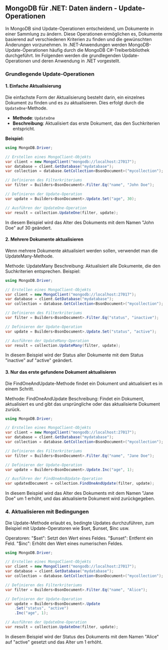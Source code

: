 ## MongoDB für .NET: Daten ändern - Update-Operationen

In MongoDB sind Update-Operationen entscheidend, um Dokumente in einer Sammlung zu ändern. Diese Operationen ermöglichen es, Dokumente basierend auf verschiedenen Kriterien zu finden und die gewünschten Änderungen vorzunehmen. In .NET-Anwendungen werden MongoDB-Update-Operationen häufig durch die MongoDB C#-Treiberbibliothek durchgeführt. Im Folgenden werden die grundlegenden Update-Operationen und deren Anwendung in .NET vorgestellt.

### Grundlegende Update-Operationen

#### 1. Einfache Aktualisierung

Die einfachste Form der Aktualisierung besteht darin, ein einzelnes Dokument zu finden und es zu aktualisieren. Dies erfolgt durch die `UpdateOne`-Methode.

- **Methode**: `UpdateOne`
- **Beschreibung**: Aktualisiert das erste Dokument, das den Suchkriterien entspricht.

**Beispiel:**

```csharp
using MongoDB.Driver;

// Erstellen eines MongoClient-Objekts
var client = new MongoClient("mongodb://localhost:27017");
var database = client.GetDatabase("mydatabase");
var collection = database.GetCollection<BsonDocument>("mycollection");

// Definieren des Filterkriteriums
var filter = Builders<BsonDocument>.Filter.Eq("name", "John Doe");

// Definieren der Update-Operation
var update = Builders<BsonDocument>.Update.Set("age", 30);

// Ausführen der UpdateOne-Operation
var result = collection.UpdateOne(filter, update);
```
In diesem Beispiel wird das Alter des Dokuments mit dem Namen "John Doe" auf 30 geändert.

#### 2. Mehrere Dokumente aktualisieren
Wenn mehrere Dokumente aktualisiert werden sollen, verwendet man die UpdateMany-Methode.

Methode: UpdateMany
Beschreibung: Aktualisiert alle Dokumente, die den Suchkriterien entsprechen.
Beispiel:


```csharp
using MongoDB.Driver;

// Erstellen eines MongoClient-Objekts
var client = new MongoClient("mongodb://localhost:27017");
var database = client.GetDatabase("mydatabase");
var collection = database.GetCollection<BsonDocument>("mycollection");

// Definieren des Filterkriteriums
var filter = Builders<BsonDocument>.Filter.Eq("status", "inactive");

// Definieren der Update-Operation
var update = Builders<BsonDocument>.Update.Set("status", "active");

// Ausführen der UpdateMany-Operation
var result = collection.UpdateMany(filter, update);

```

In diesem Beispiel wird der Status aller Dokumente mit dem Status "inactive" auf "active" geändert.

#### 3. Nur das erste gefundene Dokument aktualisieren
Die FindOneAndUpdate-Methode findet ein Dokument und aktualisiert es in einem Schritt.

Methode: FindOneAndUpdate
Beschreibung: Findet ein Dokument, aktualisiert es und gibt das ursprüngliche oder das aktualisierte Dokument zurück.

```csharp
using MongoDB.Driver;

// Erstellen eines MongoClient-Objekts
var client = new MongoClient("mongodb://localhost:27017");
var database = client.GetDatabase("mydatabase");
var collection = database.GetCollection<BsonDocument>("mycollection");

// Definieren des Filterkriteriums
var filter = Builders<BsonDocument>.Filter.Eq("name", "Jane Doe");

// Definieren der Update-Operation
var update = Builders<BsonDocument>.Update.Inc("age", 1);

// Ausführen der FindOneAndUpdate-Operation
var updatedDocument = collection.FindOneAndUpdate(filter, update);

```

In diesem Beispiel wird das Alter des Dokuments mit dem Namen "Jane Doe" um 1 erhöht, und das aktualisierte Dokument wird zurückgegeben.

### 4. Aktualisieren mit Bedingungen
Die Update-Methode erlaubt es, bedingte Updates durchzuführen, zum Beispiel mit Update-Operatoren wie $set, $unset, $inc usw.

Operatoren:
"$set": Setzt den Wert eines Feldes.
"$unset": Entfernt ein Feld.
"$inc": Erhöht den Wert eines numerischen Feldes.

```csharp
using MongoDB.Driver;

// Erstellen eines MongoClient-Objekts
var client = new MongoClient("mongodb://localhost:27017");
var database = client.GetDatabase("mydatabase");
var collection = database.GetCollection<BsonDocument>("mycollection");

// Definieren des Filterkriteriums
var filter = Builders<BsonDocument>.Filter.Eq("name", "Alice");

// Definieren der Update-Operation
var update = Builders<BsonDocument>.Update
    .Set("status", "active")
    .Inc("age", 1);

// Ausführen der UpdateOne-Operation
var result = collection.UpdateOne(filter, update);

```

In diesem Beispiel wird der Status des Dokuments mit dem Namen "Alice" auf "active" gesetzt und das Alter um 1 erhöht.